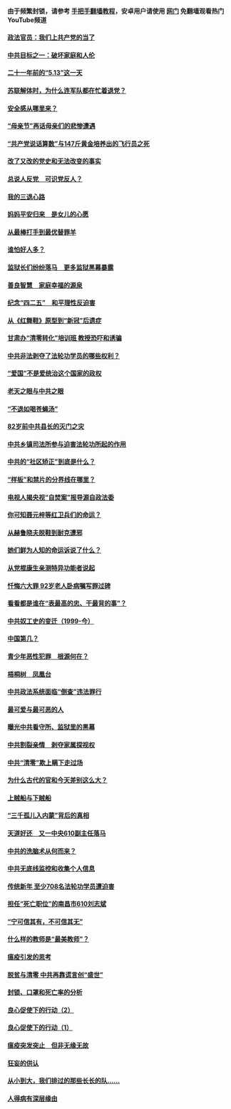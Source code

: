 #### 由于频繁封锁，请参考 [手把手翻墙教程](https://github.com/gfw-breaker/guides/wiki/)，安卓用户请使用 [网门](https://github.com/gfw-breaker/nogfw/blob/master/dl.md?t=05212200) 免翻墙观看热门YouTube频道 

#### [政法官员：我们上共产党的当了](../pages/19/425351.md?t=05212200) 

#### [中共目标之一：破坏家庭和人伦](../pages/19/424454.md?t=05212200) 

#### [二十一年前的“5.13”这一天](../pages/19/424814.md?t=05212200) 

#### [苏联解体时，为什么连军队都在忙着退党？](../pages/19/424335.md?t=05212200) 

#### [安全感从哪里来？](../pages/19/424336.md?t=05212200) 

#### [“母亲节”再话母亲们的悲惨遭遇](../pages/19/424234.md?t=05212200) 

#### [“共产党说话算数”与147斤黄金培养出的飞行员之死](../pages/19/424115.md?t=05212200) 

#### [改了又改的党史和无法改变的事实](../pages/19/424037.md?t=05212200) 

#### [总说人反党　可识党反人？](../pages/19/423820.md?t=05212200) 

#### [我的三退心路](../pages/19/423876.md?t=05212200) 

#### [妈妈平安归来　是女儿的心愿](../pages/19/423947.md?t=05212200) 

#### [从最棒打手到最优替罪羊](../pages/19/423819.md?t=05212200) 

#### [谁怕好人多？](../pages/19/423774.md?t=05212200) 

#### [监狱长们纷纷落马　更多监狱黑幕暴露](../pages/19/423787.md?t=05212200) 

#### [善良智慧　家庭幸福的源泉](../pages/19/423632.md?t=05212200) 

#### [纪念“四二五”　和平理性反迫害](../pages/19/423660.md?t=05212200) 

#### [从《红舞鞋》原型到“新冠”后遗症](../pages/19/423509.md?t=05212200) 

#### [甘肃办“清零转化”培训班 教授恐吓和诱骗](../pages/19/423498.md?t=05212200) 

#### [中共非法剥夺了法轮功学员的哪些权利？](../pages/19/423392.md?t=05212200) 

#### [“爱国”不是爱统治这个国家的政权](../pages/19/423029.md?t=05212200) 

#### [老天之眼与中共之眼](../pages/19/423378.md?t=05212200) 

#### [“不退如喝苍蝇汤”](../pages/19/423287.md?t=05212200) 

#### [82岁前中共县长的灭门之灾](../pages/19/423055.md?t=05212200) 

#### [中共乡镇司法所参与迫害法轮功所起的作用](../pages/19/423064.md?t=05212200) 

#### [中共的“社区矫正”到底是什么？](../pages/19/422870.md?t=05212200) 

#### [“样板”和禁片的分界线在哪里？](../pages/19/422704.md?t=05212200) 

#### [电视人揭央视“自焚案”报导源自政法委](../pages/19/422770.md?t=05212200) 

#### [你可知聂元梓等红卫兵们的命运？](../pages/19/422848.md?t=05212200) 

#### [从赫鲁晓夫脱鞋到耐克遭邪](../pages/19/422826.md?t=05212200) 

#### [她们鲜为人知的命运诉说了什么？](../pages/19/422754.md?t=05212200) 

#### [从党棍康生亲测特异功能者说起](../pages/19/422657.md?t=05212200) 

#### [忏悔六大罪 92岁老人卧病嘱写罪过碑](../pages/19/422750.md?t=05212200) 

#### [看看都是谁在“表最高的忠、干最背的事”？](../pages/19/422703.md?t=05212200) 

#### [中共奴工史的变迁（1999-今）](../pages/19/422656.md?t=05212200) 

#### [中国第几？](../pages/19/422496.md?t=05212200) 

#### [青少年恶性犯罪　根源何在？](../pages/19/422449.md?t=05212200) 

#### [梧桐树　凤凰台](../pages/19/422442.md?t=05212200) 

#### [中共政法系统面临“倒查”违法罪行](../pages/19/422497.md?t=05212200) 

#### [最可爱与最可恶的人](../pages/19/422448.md?t=05212200) 

#### [曝光中共看守所、监狱里的黑幕](../pages/19/422390.md?t=05212200) 

#### [中共割裂亲情　剥夺家属探视权](../pages/19/422364.md?t=05212200) 

#### [中共“清零”欺上瞒下走过场](../pages/19/422306.md?t=05212200) 

#### [为什么古代的官和今天差别这么大？](../pages/19/422228.md?t=05212200) 

#### [上贼船与下贼船](../pages/19/422276.md?t=05212200) 

#### [“三千孤儿入内蒙”背后的真相](../pages/19/422229.md?t=05212200) 

#### [天道好还　又一中央610副主任落马](../pages/19/422155.md?t=05212200) 

#### [中共的洗脑术从何而来？](../pages/19/422154.md?t=05212200) 

#### [中共无底线监控和收集个人信息](../pages/19/422039.md?t=05212200) 

#### [传统新年 至少708名法轮功学员遭迫害](../pages/19/421946.md?t=05212200) 

#### [担任“死亡职位”的南昌市610刘志斌](../pages/19/421957.md?t=05212200) 

#### [“宁可信其有，不可信其无”](../pages/19/421691.md?t=05212200) 

#### [什么样的教师是“最美教师”？](../pages/19/421755.md?t=05212200) 

#### [瘟疫引发的思考](../pages/19/421594.md?t=05212200) 

#### [脱贫与清零 中共再靠谎言创“盛世”](../pages/19/421590.md?t=05212200) 

#### [封锁、口罩和死亡率的分析](../pages/19/421495.md?t=05212200) 

#### [良心促使下的行动（2）](../pages/19/421361.md?t=05212200) 

#### [良心促使下的行动（1）](../pages/19/421302.md?t=05212200) 

#### [瘟疫突发突止　但非无缘无故](../pages/19/421281.md?t=05212200) 

#### [狂妄的供认](../pages/19/421199.md?t=05212200) 

#### [从小到大，我们排过的那些长长的队……](../pages/19/421243.md?t=05212200) 

#### [人得病有深层缘由](../pages/19/420864.md?t=05212200) 

